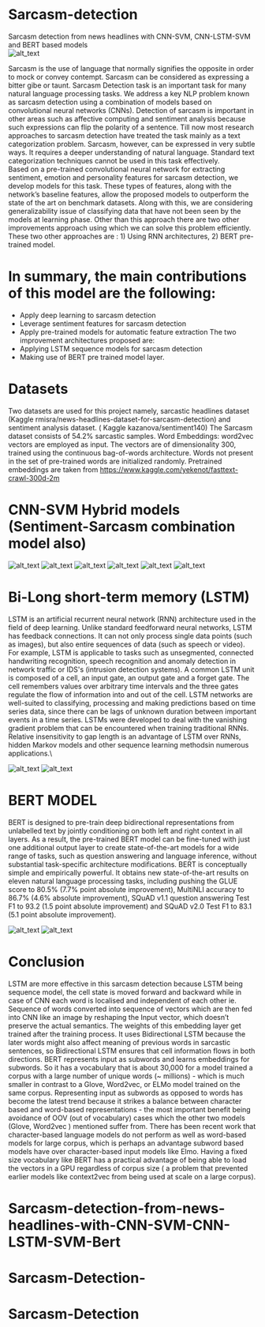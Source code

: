 # Sarcasm-detection
Sarcasm detection from news headlines with CNN-SVM, CNN-LSTM-SVM and BERT based models
<br/>
![alt_text](images/11.PNG)

Sarcasm is the use of language that normally signifies the opposite in order to mock or convey contempt. 
Sarcasm can be considered as expressing a bitter gibe or taunt. Sarcasm Detection task is an important task for many natural language processing tasks.
We address a key NLP problem known as sarcasm detection using a combination of models based on convolutional neural networks (CNNs). 
Detection of sarcasm is important in other areas such as affective computing and sentiment analysis because such expressions can flip the polarity of a sentence.
Till now most research approaches to sarcasm detection have treated the task mainly as a text categorization problem. Sarcasm, however, can be expressed in very subtle ways.
It requires a deeper understanding of natural language. Standard text categorization techniques cannot be used in this task effectively. \
Based on a pre-trained convolutional neural network for extracting sentiment, emotion and personality features for sarcasm detection, we develop models for this task.
These types of features, along with the network’s baseline features, allow the proposed models to outperform the state of the art on benchmark datasets. 
Along with this, we are considering generalizability issue of classifying data that have not been seen by the models at learning phase. 
Other than this approach there are two other improvements approach using which we can solve this problem efficiently. 
These two other approaches are : 1) Using RNN architectures, 2) BERT pre-trained model.
<br/>

# In summary, the main contributions of this model are the following: 
+	Apply deep learning to sarcasm detection
+	Leverage sentiment features for sarcasm detection
+	Apply pre-trained models for automatic feature extraction
The two improvement architectures proposed are: 
+	Applying LSTM sequence models for sarcasm detection
+	Making use of BERT pre trained model layer.

# Datasets 
Two datasets are used for this project namely, sarcastic headlines dataset (Kaggle rmisra/news-headlines-dataset-for-sarcasm-detection) and sentiment analysis dataset. ( Kaggle kazanova/sentiment140) 
The Sarcasm dataset consists of 54.2% sarcastic samples.
Word Embeddings: word2vec vectors are employed as input. The vectors are of dimensionality 300, trained using the continuous bag-of-words architecture. Words not present in the set of pre-trained words are initialized randomly. 
Pretrained embeddings are taken from https://www.kaggle.com/yekenot/fasttext-crawl-300d-2m

# CNN-SVM Hybrid models (Sentiment-Sarcasm combination model also) 
![alt_text](images/1.PNG)
![alt_text](images/2.PNG)
![alt_text](images/3.PNG)
![alt_text](images/4.PNG)
![alt_text](images/5.PNG)
![alt_text](images/6.PNG)


# 	Bi-Long short-term memory (LSTM)
LSTM is an artificial recurrent neural network (RNN) architecture used in the field of deep learning. Unlike standard feedforward neural networks, 
LSTM has feedback connections. It can not only process single data points (such as images), but also entire sequences of data (such as speech or video).
For example, LSTM is applicable to tasks such as unsegmented, connected handwriting recognition, speech recognition and anomaly detection in network 
traffic or IDS's (intrusion detection systems). A common LSTM unit is composed of a cell, an input gate, an output gate and a forget gate. The cell remembers 
values over arbitrary time intervals and the three gates regulate the flow of information into and out of the cell. LSTM networks are well-suited to classifying,
processing and making predictions based on time series data, since there can be lags of unknown duration between important events in a time series. LSTMs were developed
to deal with the vanishing gradient problem that can be encountered when training traditional RNNs.
Relative insensitivity to gap length is an advantage of LSTM over RNNs, hidden Markov models and other sequence learning methodsin numerous applications.\

![alt_text](images/7.PNG)
![alt_text](images/8.PNG)
# BERT MODEL
BERT is designed to pre-train deep bidirectional representations from unlabelled text by jointly conditioning on both left and right context in all layers. As a result, the pre-trained BERT model can be fine-tuned with just one additional output layer to create state-of-the-art models for a wide range of tasks, such as question answering and language inference, without substantial task-specific architecture modifications.
BERT is conceptually simple and empirically powerful. It obtains new state-of-the-art results on eleven natural language processing tasks, including pushing the GLUE score to 80.5% (7.7% point absolute improvement), MultiNLI accuracy to 86.7% (4.6% absolute improvement), SQuAD v1.1 question answering Test F1 to 93.2 (1.5 point absolute improvement) and SQuAD v2.0 Test F1 to 83.1 (5.1 point absolute improvement).

![alt_text](images/9.PNG)
![alt_text](images/10.PNG)

# Conclusion
LSTM are more effective in this sarcasm detection because LSTM being sequence model, the cell state is moved forward and backward while in case of CNN each word is localised and  independent of each other ie. Sequence of words converted into sequence of vectors which are then fed into CNN like an image by reshaping the Input vector, which doesn’t preserve the actual semantics. The weights of this embedding layer get trained after the training process. It uses Bidirectional LSTM because the later words might also affect meaning of previous words in sarcastic sentences, so Bidirectional LSTM ensures that cell information flows in both directions.
BERT represents input as subwords and learns embeddings for subwords. So it has a vocabulary that is about 30,000 for a model trained a corpus with a large number of unique words (~ millions) - which is much smaller in contrast to a Glove, Word2vec, or ELMo model trained on the same corpus. Representing input as subwords as opposed to words has become the latest trend because it strikes a balance between character based and word-based representations - the most important benefit being avoidance of OOV (out of vocabulary) cases which the other two models (Glove, Word2vec ) mentioned suffer from. There has been recent work that character-based language models do not perform as well as word-based models for large corpus, which is perhaps an advantage subword based models have over character-based input models like Elmo. Having a fixed size vocabulary like BERT has a practical advantage of being able to load the vectors in a GPU regardless of corpus size ( a problem that prevented earlier models like context2vec from being used at scale on a large corpus).
# Sarcasm-detection-from-news-headlines-with-CNN-SVM-CNN-LSTM-SVM-Bert
# Sarcasm-Detection-
# Sarcasm-Detection
